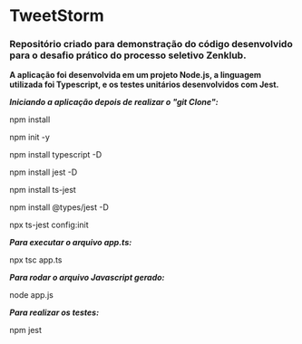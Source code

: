 # TweetStorm

### Repositório criado para demonstração do código desenvolvido para o desafio prático do processo seletivo Zenklub.

**A aplicação foi desenvolvida em um projeto Node.js, a linguagem utilizada foi Typescript, e os testes unitários desenvolvidos com Jest.**

**_Iniciando a aplicação depois de realizar o "git Clone":_**

npm install

npm init -y

npm install typescript -D

npm install jest -D

npm install ts-jest

npm install @types/jest -D

npx ts-jest config:init


**_Para executar o arquivo app.ts:_**

npx tsc app.ts


**_Para rodar o arquivo Javascript gerado:_**

node app.js


**_Para realizar os testes:_**

npm jest

